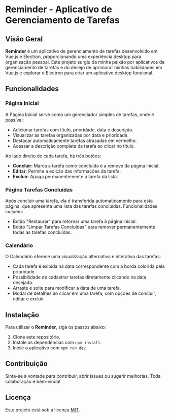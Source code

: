 # Reminder - Aplicativo de Gerenciamento de Tarefas

## Visão Geral

**Reminder** é um aplicativo de gerenciamento de tarefas desenvolvido em Vue.js e Electron, proporcionando uma experiência desktop para organização pessoal. Este projeto surgiu da minha paixão por aplicativos de gerenciamento de tarefas e do desejo de aprimorar minhas habilidades em Vue.js e explorar o Electron para criar um aplicativo desktop funcional.

## Funcionalidades

### Página Inicial

A Página Inicial serve como um gerenciador simples de tarefas, onde é possível:

- Adicionar tarefas com título, prioridade, data e descrição.
- Visualizar as tarefas organizadas por data e prioridade.
- Destacar automaticamente tarefas atrasadas em vermelho.
- Acessar a descrição completa da tarefa ao clicar no título.

Ao lado direito de cada tarefa, há três botões:

- **Concluir**: Marca a tarefa como concluída e a remove da página inicial.
- **Editar**: Permite a edição das informações da tarefa.
- **Excluir**: Apaga permanentemente a tarefa da lista.

### Página Tarefas Concluídas

Após concluir uma tarefa, ela é transferida automaticamente para esta página, que apresenta uma lista das tarefas concluídas. Funcionalidades incluem:

- Botão "Restaurar" para retornar uma tarefa à página inicial.
- Botão "Limpar Tarefas Concluídas" para remover permanentemente todas as tarefas concluídas.

### Calendário

O Calendário oferece uma visualização alternativa e interativa das tarefas:

- Cada tarefa é exibida na data correspondente com a borda colorida pela prioridade.
- Possibilidade de cadastrar tarefas diretamente clicando na data desejada.
- Arraste e solte para modificar a data de uma tarefa.
- Modal de detalhes ao clicar em uma tarefa, com opções de concluir, editar e excluir.

## Instalação

Para utilizar o **Reminder**, siga os passos abaixo:

1. Clone este repositório.
2. Instale as dependências com `npm install`.
3. Inicie o aplicativo com `npm run dev`.

## Contribuição

Sinta-se à vontade para contribuir, abrir issues ou sugerir melhorias. Toda colaboração é bem-vinda!

## Licença

Este projeto está sob a licença [MIT](LICENSE).
